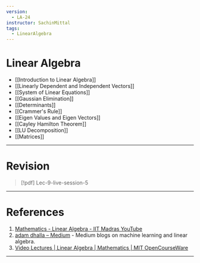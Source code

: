 ```yaml
---
version:
  - LA-24
instructor: SachinMittal
tags:
  - LinearAlgebra
---
```

# Linear Algebra

- [[Introduction to Linear Algebra]]
- [[Linearly Dependent and Independent Vectors]]
- [[System of Linear Equations]]
- [[Gaussian Elimination]]
- [[Determinants]]
- [[Crammer's Rule]]
- [[Eigen Values and Eigen Vectors]]
- [[Cayley Hamilton Theorem]]
- [[LU Decomposition]]
- [[Matrices]]

---
# Revision

> [!pdf] Lec-9-live-session-5



---

# References

1. [Mathematics - Linear Algebra - IIT Madras YouTube](https://www.youtube.com/playlist?list=PLbMVogVj5nJQ2vsW_hmyvVfO4GYWaaPp7)
2. [adam dhalla – Medium](https://adamdhalla.medium.com/) - Medium blogs on machine learning and linear algebra.
3. [Video Lectures | Linear Algebra | Mathematics | MIT OpenCourseWare](https://ocw.mit.edu/courses/18-06-linear-algebra-spring-2010/video_galleries/video-lectures/)

---
